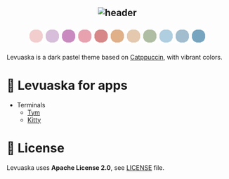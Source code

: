<h2 align="center">
  <img src="https://github.com/levuaska.png" height="200" alt="header"/>
  
  <br>
  <br>
  
  <img src="https://raw.githubusercontent.com/levuaska/levuaska/dev/assets/colors/flamingo.png" height="32" width="32"/>
  <img src="https://raw.githubusercontent.com/levuaska/levuaska/dev/assets/colors/mauve.png" height="32" width="32"/>
  <img src="https://raw.githubusercontent.com/levuaska/levuaska/dev/assets/colors/pink.png" height="32" width="32"/>
  <img src="https://raw.githubusercontent.com/levuaska/levuaska/dev/assets/colors/maroon.png" height="32" width="32"/>
  <img src="https://raw.githubusercontent.com/levuaska/levuaska/dev/assets/colors/red.png" height="32" width="32"/>
  <img src="https://raw.githubusercontent.com/levuaska/levuaska/dev/assets/colors/peach.png" height="32" width="32"/>
  <img src="https://raw.githubusercontent.com/levuaska/levuaska/dev/assets/colors/yellow.png" height="32" width="32"/>
  <img src="https://raw.githubusercontent.com/levuaska/levuaska/dev/assets/colors/green.png" height="32" width="32"/>
  <img src="https://raw.githubusercontent.com/levuaska/levuaska/dev/assets/colors/teal.png" height="32" width="32"/>
  <img src="https://raw.githubusercontent.com/levuaska/levuaska/dev/assets/colors/blue.png" height="32" width="32"/>
  <img src="https://raw.githubusercontent.com/levuaska/levuaska/dev/assets/colors/sky.png" height="32" width="32"/>
</h2>

Levuaska is a dark pastel theme based on [Catppuccin](https://github.com/catppuccin/catppuccin), with vibrant colors.

<h1>🌌 Levuaska for apps</h1>

- Terminals
  - [Tym](https://github.com/levuaska/tym)
  - [Kitty](https://github.com/levuaska/kitty)

<h1>📜 License</h1>

Levuaska uses **Apache License 2.0**, see [LICENSE](https://github.com/levuaska/levuaska/blob/main/LICENSE) file.
